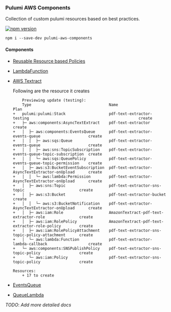 ### Pulumi AWS Components

Collection of custom pulumi resources based on best practices.

[![npm version](https://badge.fury.io/js/pulumi-aws-components.svg)](https://www.npmjs.com/pulumi-aws-components)

`npm i --save-dev pulumi-aws-components`

#### Components

- [Reusable Resource based Policies](src/components/policies)
- [LambdaFunction](src/components/LambdaFunction.ts)
- [AWS Textract](src/components/AsyncTextExtract.ts)

  Following are the resource it creates

  ```
      Previewing update (testing):
      Type                                  Name                                                                  Plan
  +   pulumi:pulumi:Stack                   pdf-text-extractor-testing                                                create
  +   ├─ aws:components:AsyncTextExtract    pdf-text-extractor                                  create
  +   │  ├─ aws:components:EventsQueue      pdf-text-extractor-events-queue                     create
  +   │  │  ├─ aws:sqs:Queue                pdf-text-extractor-events-queue                     create
  +   │  │  ├─ aws:sns:TopicSubscription    pdf-text-extractor-events-queue-topic-subscription  create
  +   │  │  └─ aws:sqs:QueuePolicy          pdf-text-extractor-events-queue-topic-permission    create
  +   │  ├─ aws:s3:BucketEventSubscription  pdf-text-extractor-AsyncTextExtractor-onUpload      create
  +   │  │  └─ aws:lambda:Permission        pdf-text-extractor-AsyncTextExtractor-onUpload      create
  +   │  ├─ aws:sns:Topic                   pdf-text-extractor-sns-topic                        create
  +   │  ├─ aws:s3:Bucket                   pdf-text-extractor-bucket                           create
  +   │  │  └─ aws:s3:BucketNotification    pdf-text-extractor-AsyncTextExtractor-onUpload      create
  +   │  ├─ aws:iam:Role                    AmazonTextract-pdf-text-extractor-role               create
  +   │  ├─ aws:iam:RolePolicy              AmazonTextract-pdf-text-extractor-role-policy        create
  +   │  ├─ aws:iam:RolePolicyAttachment    pdf-text-extractor-sns-topic-policy-attachment      create
  +   │  └─ aws:lambda:Function             pdf-text-extractor-lambda-callback                  create
  +   └─ aws:components:SNSPublishPolicy    pdf-text-extractor-sns-topic-policy                 create
  +      └─ aws:iam:Policy                  pdf-text-extractor-sns-topic-policy                 create

  Resources:
      + 17 to create
  ```

- [EventsQueue](src/components/EventsQueue.ts)
- [QueueLambda](src/components/QueueLambda.ts)

_TODO_: _Add more detailed docs_
